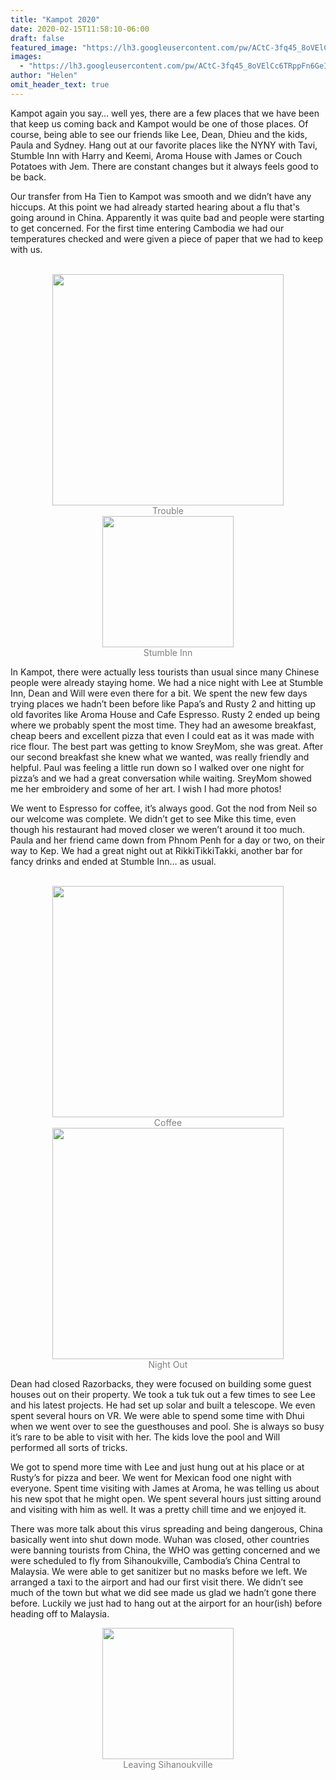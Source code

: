 ```yaml
---
title: "Kampot 2020"
date: 2020-02-15T11:58:10-06:00
draft: false
featured_image: "https://lh3.googleusercontent.com/pw/ACtC-3fq45_8oVElCc6TRppFn6GeIiE11eydZFgmFFFnvBbvt6ceRfGK22CsvOBFXEdkIPOQlAaBeD3KIC_P0dXaG00t2L_BNgoPppEi35zADP5odyNBg_tRfgnDaER_BJmI7c9TDARWly50TYAmEIjTPYm90Q=w1300-h975-no"
images:
  - "https://lh3.googleusercontent.com/pw/ACtC-3fq45_8oVElCc6TRppFn6GeIiE11eydZFgmFFFnvBbvt6ceRfGK22CsvOBFXEdkIPOQlAaBeD3KIC_P0dXaG00t2L_BNgoPppEi35zADP5odyNBg_tRfgnDaER_BJmI7c9TDARWly50TYAmEIjTPYm90Q=w1300-h975-no"
author: "Helen"
omit_header_text: true
---
```


Kampot again you say… well yes, there are a few places that we have been that keep us coming back and Kampot would be one of those places. Of course, being able to see our friends like Lee, Dean, Dhieu and the kids, Paula and Sydney. Hang out at our favorite places like the NYNY with Tavi, Stumble Inn with Harry and Keemi, Aroma House with James or Couch Potatoes with Jem. There are constant changes but it always feels good to be back.

Our transfer from Ha Tien to Kampot was smooth and we didn’t have any hiccups. At this point we had already started hearing about a flu that's going around in China. Apparently it was quite bad and people were starting to get concerned. For the first time entering Cambodia we had our temperatures checked and were given a piece of paper that we had to keep with us.

</br>
<div style="text-align: center">
  <a style="display:inline-block;text-decoration:none;color: grey;" href="https://photos.google.com/share/AF1QipPScX5LCMSfvkyHyUlEZowsNLuH7WByFJh2gsYlXZAZLcaXrg3nxMtf2smy-Q2SKQ/photo/AF1QipO6U0DTrowj1JH1_964EvkAbCQB6OoF7xT8VGUP?key=ZHVSVlFzUDFDbW1pbGI3SFVmZ1hta3pPZlZoaV9R" target="_blank"><img loading="lazy" src="https://lh3.googleusercontent.com/pw/ACtC-3f3dtibjuAT30uP66bR0h4vp84K2pd0XWm_pXNEAU4ffplnNwD-e6hwXqZLwtLWmgC6XuckFTKEP80hEhoc3M5yZC7H2Hnpd7vAPX4wrLg3xisiudNz3BSTDsCAA3-LrVsJW5ZIZUt8EXswSDLgn_djxQ=w370-no" width="370" /><div>Trouble</div></a>
  <a style="display:inline-block;text-decoration:none;color: grey;" href="https://photos.google.com/share/AF1QipPScX5LCMSfvkyHyUlEZowsNLuH7WByFJh2gsYlXZAZLcaXrg3nxMtf2smy-Q2SKQ/photo/AF1QipPWtnMFgbj56DakT9RdxNMpCa4I3r4K0hYEp2b1?key=ZHVSVlFzUDFDbW1pbGI3SFVmZ1hta3pPZlZoaV9R" target="_blank"><img loading="lazy" src="https://lh3.googleusercontent.com/pw/ACtC-3cpN_ThgWY2LghqckAdgDVStYtujcTYd2W-g59f3qpqUPbISRSGxYXhY7cvzQAKFzDJrjp_mKyqS2_J7_8TuRVzQc1JXBWVXS90naot1wG4j-eJnZoSnhTlplyTDw3y0hhvJ6VHbldODlOGvs8BqFnsSA=w210-no" width="210" /><div>Stumble Inn</div></a>
      </div>

In Kampot, there were actually less tourists than usual since many Chinese people were already staying home. We had a nice night with Lee at Stumble Inn, Dean and Will were even there for a bit. We spent the new few days trying places we hadn’t been before like Papa’s and Rusty 2 and hitting up old favorites like Aroma House and Cafe Espresso. Rusty 2 ended up being where we probably spent the most time. They had an awesome breakfast, cheap beers and excellent pizza that even I could eat as it was made with rice flour. The best part was getting to know SreyMom, she was great. After our second breakfast she knew what we wanted, was really friendly and helpful. Paul was feeling a little run down so I walked over one night for pizza’s and we had a great conversation while waiting. SreyMom showed me her embroidery and some of her art. I wish I had more photos!

We went to Espresso for coffee, it’s always good. Got the nod from Neil so our welcome was complete. We didn’t get to see Mike this time, even though his restaurant had moved closer we weren’t around it too much. Paula and her friend came down from Phnom Penh for a day or two, on their way to Kep. We had a great night out at RikkiTikkiTakki, another bar for fancy drinks and ended at Stumble Inn… as usual.

</br>
<div style="text-align: center">
  <a style="display:inline-block;text-decoration:none;color: grey;" href="https://photos.google.com/share/AF1QipPScX5LCMSfvkyHyUlEZowsNLuH7WByFJh2gsYlXZAZLcaXrg3nxMtf2smy-Q2SKQ/photo/AF1QipPG_Zt8KtcM5rwKxfQYjaL11izcdoES9X7yZ1sN?key=ZHVSVlFzUDFDbW1pbGI3SFVmZ1hta3pPZlZoaV9R" target="_blank"><img loading="lazy" src="https://lh3.googleusercontent.com/pw/ACtC-3cuj9wJoGsQWeAF-0dFSx4c1BsLkpSEn83m737DW3bt7y0QQE-gttldu8UfBt1OYN0m-3Y6HPxftpKiizrEEtN45g3f4freNVZe1afed1ajZ8n35fNaMlHucDc43zKH8oey97LtiyQ9klkFIGReRUni-g=w370-no" width="370" /><div>Coffee</div></a>
  <a style="display:inline-block;text-decoration:none;color: grey;" href="https://photos.google.com/share/AF1QipPScX5LCMSfvkyHyUlEZowsNLuH7WByFJh2gsYlXZAZLcaXrg3nxMtf2smy-Q2SKQ/photo/AF1QipOu8qs7pLDr3C7bVEIcUNe5g65YbvOsAcsvFGRA?key=ZHVSVlFzUDFDbW1pbGI3SFVmZ1hta3pPZlZoaV9R" target="_blank"><img loading="lazy" src="https://lh3.googleusercontent.com/pw/ACtC-3eCtES6Lkafek6J6ZgNBJpJ_pgGuAiain99SdTAgkwfE8ol39owpRGPgnlrZx9gzGfYY9PSPTzBRBt4iZNk9FI7E3RZCjksBCa25AKSUhhMeD4W54g06k1TPR3yJHRx8F-lLlePGkdnhW_t4Fp0YH8ekQ=w370-no" width="370" /><div>Night Out</div></a>
      </div>

Dean had closed Razorbacks, they were focused on building some guest houses out on their property. We took a tuk tuk out a few times to see Lee and his latest projects. He had set up solar and built a telescope. We even spent several hours on VR. We were able to spend some time with Dhui when we went over to see the guesthouses and pool. She is always so busy it’s rare to be able to visit with her. The kids love the pool and Will performed all sorts of tricks.

We got to spend more time with Lee and just hung out at his place or at Rusty’s for pizza and beer. We went for Mexican food one night with everyone. Spent time visiting with James at Aroma, he was telling us about his new spot that he might open. We spent several hours just sitting around and visiting with him as well. It was a pretty chill time and we enjoyed it.

There was more talk about this virus spreading and being dangerous, China basically went into shut down mode. Wuhan was closed, other countries were banning tourists from China, the WHO was getting concerned and we were scheduled to fly from Sihanoukville, Cambodia’s China Central to Malaysia. We were able to get sanitizer but no masks before we left. We arranged a taxi to the airport and had our first visit there. We didn’t see much of the town but what we did see made us glad we hadn’t gone there before. Luckily we just had to hang out at the airport for an hour(ish) before heading off to Malaysia.
</br>

<div style="text-align: center">
  <a style="display:inline-block;text-decoration:none;color: grey;" href="https://photos.google.com/share/AF1QipPScX5LCMSfvkyHyUlEZowsNLuH7WByFJh2gsYlXZAZLcaXrg3nxMtf2smy-Q2SKQ/photo/AF1QipOe9S8fVxiT2ODY9Pcgk8ePv_nW0FTHmthUZ7_y?key=ZHVSVlFzUDFDbW1pbGI3SFVmZ1hta3pPZlZoaV9R" target="_blank"><img loading="lazy" src="https://lh3.googleusercontent.com/pw/ACtC-3dz15KRqRdTS1moY2-T_XurYumq1uM8kLcIdAuehCwq3YPfDEnX3varogBih7SHkjkiDZhegYB9hUMe_SeYyrGpOKggLKHEXDqFCC9Qr8nnbAhL7CCiv_uHjbWyEoweoYDoa0hqLxSmE9vtLKeuPq1OzA=w210-no" width="210" /><div>Leaving Sihanoukville</div></a> 
      </div>
